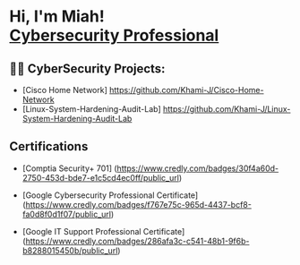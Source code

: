 <h1>Hi, I'm Miah! <br/> <a href="https://www.linkedin.com/in/miah-jackson/">Cybersecurity Professional</a> </h1>

<h2>👨‍💻 CyberSecurity Projects:</h2>

- [Cisco Home Network] https://github.com/Khami-J/Cisco-Home-Network
- [Linux-System-Hardening-Audit-Lab] https://github.com/Khami-J/Linux-System-Hardening-Audit-Lab

<h2>Certifications</h2>

- [Comptia Security+ 701] (https://www.credly.com/badges/30f4a60d-2750-453d-bde7-e1c5cd4ec0ff/public_url) <br>

- [Google Cybersecurity Professional Certificate] (https://www.credly.com/badges/f767e75c-965d-4437-bcf8-fa0d8f0d1f07/public_url) <br>

- [Google IT Support Professional Certificate] (https://www.credly.com/badges/286afa3c-c541-48b1-9f6b-b8288015450b/public_url)





<!--
**joshmadakor1/joshmadakor1** is a ✨ _special_ ✨ repository because its `README.md` (this file) appears on your GitHub profile.

Here are some ideas to get you started:

- 🔭 I’m currently working on ...
- 🌱 I’m currently learning ...
- 👯 I’m looking to collaborate on ...
- 🤔 I’m looking for help with ...
- 💬 Ask me about ...
- 📫 How to reach me: ...
- 😄 Pronouns: ...
- ⚡ Fun fact: ...
-->
